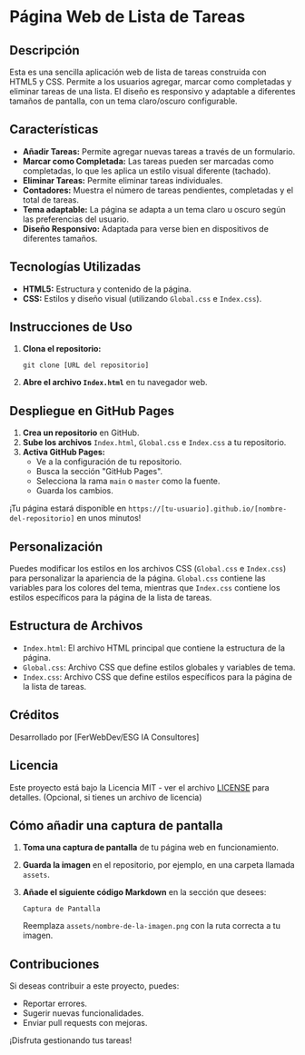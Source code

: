 # Página Web de Lista de Tareas

## Descripción

Esta es una sencilla aplicación web de lista de tareas construida con HTML5 y CSS. Permite a los usuarios agregar, marcar como completadas y eliminar tareas de una lista. El diseño es responsivo y adaptable a diferentes tamaños de pantalla, con un tema claro/oscuro configurable.

## Características

*   **Añadir Tareas:** Permite agregar nuevas tareas a través de un formulario.
*   **Marcar como Completada:** Las tareas pueden ser marcadas como completadas, lo que les aplica un estilo visual diferente (tachado).
*   **Eliminar Tareas:** Permite eliminar tareas individuales.
*   **Contadores:** Muestra el número de tareas pendientes, completadas y el total de tareas.
*   **Tema adaptable:** La página se adapta a un tema claro u oscuro según las preferencias del usuario.
*   **Diseño Responsivo:** Adaptada para verse bien en dispositivos de diferentes tamaños.

## Tecnologías Utilizadas

*   **HTML5:** Estructura y contenido de la página.
*   **CSS:** Estilos y diseño visual (utilizando `Global.css` e `Index.css`).

## Instrucciones de Uso

1.  **Clona el repositorio:**

    ```
    git clone [URL del repositorio]
    ```

2.  **Abre el archivo `Index.html`** en tu navegador web.

## Despliegue en GitHub Pages

1.  **Crea un repositorio** en GitHub.
2.  **Sube los archivos** `Index.html`, `Global.css` e `Index.css` a tu repositorio.
3.  **Activa GitHub Pages:**
    *   Ve a la configuración de tu repositorio.
    *   Busca la sección "GitHub Pages".
    *   Selecciona la rama `main` o `master` como la fuente.
    *   Guarda los cambios.

¡Tu página estará disponible en `https://[tu-usuario].github.io/[nombre-del-repositorio]` en unos minutos!

## Personalización

Puedes modificar los estilos en los archivos CSS (`Global.css` e `Index.css`) para personalizar la apariencia de la página.  `Global.css` contiene las variables para los colores del tema, mientras que `Index.css` contiene los estilos específicos para la página de la lista de tareas.

## Estructura de Archivos

*   `Index.html`: El archivo HTML principal que contiene la estructura de la página.
*   `Global.css`: Archivo CSS que define estilos globales y variables de tema.
*   `Index.css`: Archivo CSS que define estilos específicos para la página de la lista de tareas.

## Créditos

Desarrollado por [FerWebDev/ESG IA Consultores]

## Licencia

Este proyecto está bajo la Licencia MIT - ver el archivo [LICENSE](LICENSE) para detalles. (Opcional, si tienes un archivo de licencia)

## Cómo añadir una captura de pantalla

1.  **Toma una captura de pantalla** de tu página web en funcionamiento.
2.  **Guarda la imagen** en el repositorio, por ejemplo, en una carpeta llamada `assets`.
3.  **Añade el siguiente código Markdown** en la sección que desees:

    ```
    Captura de Pantalla
    ```

    Reemplaza `assets/nombre-de-la-imagen.png` con la ruta correcta a tu imagen.

## Contribuciones

Si deseas contribuir a este proyecto, puedes:

*   Reportar errores.
*   Sugerir nuevas funcionalidades.
*   Enviar pull requests con mejoras.

¡Disfruta gestionando tus tareas!
